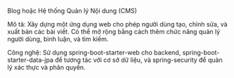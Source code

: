 Blog hoặc Hệ thống Quản lý Nội dung (CMS)

Mô tả: Xây dựng một ứng dụng web cho phép người dùng tạo, chỉnh sửa, và xuất bản các bài viết. Có thể mở rộng bằng cách thêm chức năng quản lý người dùng, bình luận, và tìm kiếm.

Công nghệ: Sử dụng spring-boot-starter-web cho backend, spring-boot-starter-data-jpa để tương tác với cơ sở dữ liệu, và spring-security để quản lý xác thực và phân quyền.
